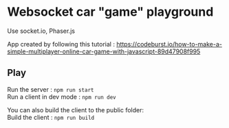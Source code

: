 # Websocket car "game" playground

Use socket.io, Phaser.js

App created by following this tutorial : 
https://codeburst.io/how-to-make-a-simple-multiplayer-online-car-game-with-javascript-89d47908f995

## Play

Run the server : `npm run start`  
Run a client in dev mode : `npm run dev`  

You can also build the client to the public folder: \
Build the client : `npm run build` 
